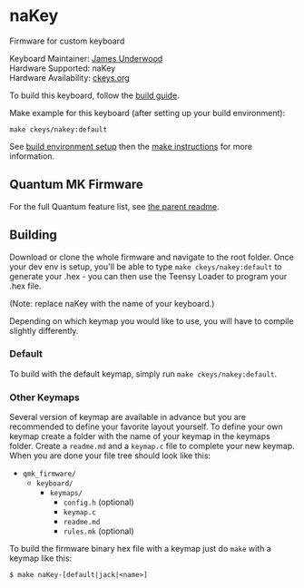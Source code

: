 # naKey

Firmware for custom keyboard

Keyboard Maintainer: [James Underwood](https://github.com/ju0)  
Hardware Supported: naKey  
Hardware Availability: [ckeys.org](https://ckeys.org)

To build this keyboard, follow the [build guide](https://ckeys.org/tutorials/nakey-numpad-build-guide/). 

Make example for this keyboard (after setting up your build environment):

    make ckeys/nakey:default

See [build environment setup](https://docs.qmk.fm/#/getting_started_build_tools) then the [make instructions](https://docs.qmk.fm/#/getting_started_make_guide) for more information.

## Quantum MK Firmware

For the full Quantum feature list, see [the parent readme](/).

## Building

Download or clone the whole firmware and navigate to the root folder. Once your dev env is setup, you'll be able to type `make ckeys/nakey:default` to generate your .hex - you can then use the Teensy Loader to program your .hex file. 

(Note: replace naKey with the name of your keyboard.)

Depending on which keymap you would like to use, you will have to compile slightly differently.

### Default

To build with the default keymap, simply run `make ckeys/nakey:default`.

### Other Keymaps

Several version of keymap are available in advance but you are recommended to define your favorite layout yourself. To define your own keymap create a folder with the name of your keymap in the keymaps folder. Create a `readme.md` and a `keymap.c` file to complete your new keymap. When you are done your file tree should look like this:

* `qmk_firmware/`
  * `keyboard/`
    * `keymaps/`
      * `config.h` (optional)
      * `keymap.c`
      * `readme.md`
      * `rules.mk` (optional)

To build the firmware binary hex file with a keymap just do `make` with a keymap like this:

```
$ make naKey-[default|jack|<name>]
```
